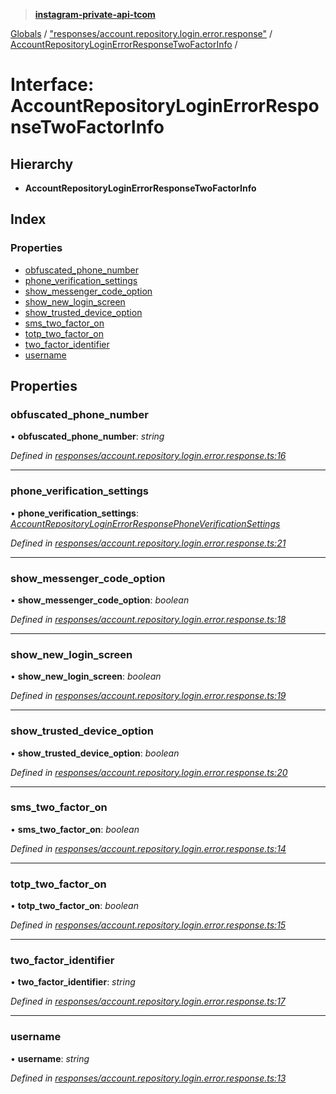 > **[instagram-private-api-tcom](../README.md)**

[Globals](../README.md) / ["responses/account.repository.login.error.response"](../modules/_responses_account_repository_login_error_response_.md) / [AccountRepositoryLoginErrorResponseTwoFactorInfo](_responses_account_repository_login_error_response_.accountrepositoryloginerrorresponsetwofactorinfo.md) /

# Interface: AccountRepositoryLoginErrorResponseTwoFactorInfo

## Hierarchy

* **AccountRepositoryLoginErrorResponseTwoFactorInfo**

## Index

### Properties

* [obfuscated_phone_number](_responses_account_repository_login_error_response_.accountrepositoryloginerrorresponsetwofactorinfo.md#obfuscated_phone_number)
* [phone_verification_settings](_responses_account_repository_login_error_response_.accountrepositoryloginerrorresponsetwofactorinfo.md#phone_verification_settings)
* [show_messenger_code_option](_responses_account_repository_login_error_response_.accountrepositoryloginerrorresponsetwofactorinfo.md#show_messenger_code_option)
* [show_new_login_screen](_responses_account_repository_login_error_response_.accountrepositoryloginerrorresponsetwofactorinfo.md#show_new_login_screen)
* [show_trusted_device_option](_responses_account_repository_login_error_response_.accountrepositoryloginerrorresponsetwofactorinfo.md#show_trusted_device_option)
* [sms_two_factor_on](_responses_account_repository_login_error_response_.accountrepositoryloginerrorresponsetwofactorinfo.md#sms_two_factor_on)
* [totp_two_factor_on](_responses_account_repository_login_error_response_.accountrepositoryloginerrorresponsetwofactorinfo.md#totp_two_factor_on)
* [two_factor_identifier](_responses_account_repository_login_error_response_.accountrepositoryloginerrorresponsetwofactorinfo.md#two_factor_identifier)
* [username](_responses_account_repository_login_error_response_.accountrepositoryloginerrorresponsetwofactorinfo.md#username)

## Properties

###  obfuscated_phone_number

• **obfuscated_phone_number**: *string*

*Defined in [responses/account.repository.login.error.response.ts:16](https://github.com/cuonglnhust/instagram-private-api-tcom/blob/3e16058/src/responses/account.repository.login.error.response.ts#L16)*

___

###  phone_verification_settings

• **phone_verification_settings**: *[AccountRepositoryLoginErrorResponsePhoneVerificationSettings](_responses_account_repository_login_error_response_.accountrepositoryloginerrorresponsephoneverificationsettings.md)*

*Defined in [responses/account.repository.login.error.response.ts:21](https://github.com/cuonglnhust/instagram-private-api-tcom/blob/3e16058/src/responses/account.repository.login.error.response.ts#L21)*

___

###  show_messenger_code_option

• **show_messenger_code_option**: *boolean*

*Defined in [responses/account.repository.login.error.response.ts:18](https://github.com/cuonglnhust/instagram-private-api-tcom/blob/3e16058/src/responses/account.repository.login.error.response.ts#L18)*

___

###  show_new_login_screen

• **show_new_login_screen**: *boolean*

*Defined in [responses/account.repository.login.error.response.ts:19](https://github.com/cuonglnhust/instagram-private-api-tcom/blob/3e16058/src/responses/account.repository.login.error.response.ts#L19)*

___

###  show_trusted_device_option

• **show_trusted_device_option**: *boolean*

*Defined in [responses/account.repository.login.error.response.ts:20](https://github.com/cuonglnhust/instagram-private-api-tcom/blob/3e16058/src/responses/account.repository.login.error.response.ts#L20)*

___

###  sms_two_factor_on

• **sms_two_factor_on**: *boolean*

*Defined in [responses/account.repository.login.error.response.ts:14](https://github.com/cuonglnhust/instagram-private-api-tcom/blob/3e16058/src/responses/account.repository.login.error.response.ts#L14)*

___

###  totp_two_factor_on

• **totp_two_factor_on**: *boolean*

*Defined in [responses/account.repository.login.error.response.ts:15](https://github.com/cuonglnhust/instagram-private-api-tcom/blob/3e16058/src/responses/account.repository.login.error.response.ts#L15)*

___

###  two_factor_identifier

• **two_factor_identifier**: *string*

*Defined in [responses/account.repository.login.error.response.ts:17](https://github.com/cuonglnhust/instagram-private-api-tcom/blob/3e16058/src/responses/account.repository.login.error.response.ts#L17)*

___

###  username

• **username**: *string*

*Defined in [responses/account.repository.login.error.response.ts:13](https://github.com/cuonglnhust/instagram-private-api-tcom/blob/3e16058/src/responses/account.repository.login.error.response.ts#L13)*